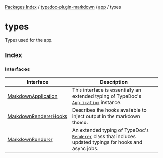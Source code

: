 [Packages Index](../../../../README.md) / [typedoc-plugin-markdown](../../../README.md) / [app](../../README.md) / types

# types

Types used for the app.

## Index

### Interfaces

| Interface                                                    | Description                                                                                                                                               |
| ------------------------------------------------------------ | --------------------------------------------------------------------------------------------------------------------------------------------------------- |
| [MarkdownApplication](interfaces/MarkdownApplication.md)     | This interface is essentially an extended typing of TypeDoc's [`Application`](https://typedoc.org/api/classes/Application.html) instance.                 |
| [MarkdownRendererHooks](interfaces/MarkdownRendererHooks.md) | Describes the hooks available to inject output in the markdown theme.                                                                                     |
| [MarkdownRenderer](interfaces/MarkdownRenderer.md)           | An extended typing of TypeDoc's [`Renderer`](https://typedoc.org/api/classes/Renderer.html) class that includes updated typings for hooks and async jobs. |
